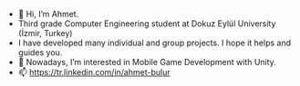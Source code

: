 - 👋 Hi, I’m Ahmet.
- Third grade Computer Engineering student at Dokuz Eylül University (İzmir, Turkey)
- I have developed many individual and group projects. I hope it helps and guides you.
- 👀 Nowadays, I’m interested in Mobile Game Development with Unity.
- 📫 https://tr.linkedin.com/in/ahmet-bulur

<!---
ahmetbulur/ahmetbulur is a ✨ special ✨ repository because its `README.md` (this file) appears on your GitHub profile.
You can click the Preview link to take a look at your changes.
--->
